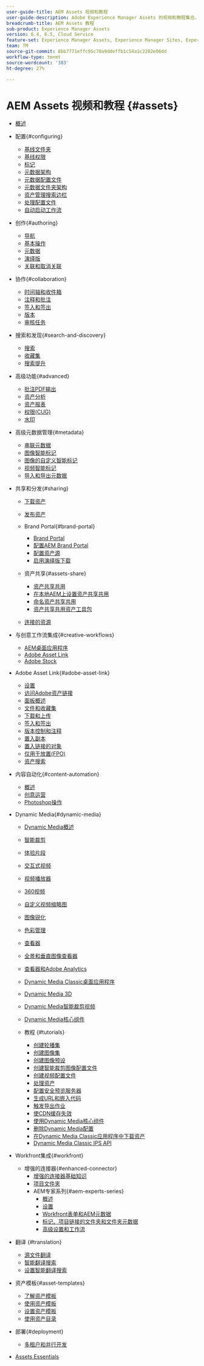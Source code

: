 ```yaml
---
user-guide-title: AEM Assets 视频和教程
user-guide-description: Adobe Experience Manager Assets 的视频和教程集合。
breadcrumb-title: AEM Assets 教程
sub-product: Experience Manager Assets
version: 6.4, 6.5, Cloud Service
feature-set: Experience Manager Assets, Experience Manager Sites, Experience Manager
team: TM
source-git-commit: 8bb7771effc95c70a9ddeffb1c54a1c2282e06dd
workflow-type: tm+mt
source-wordcount: '383'
ht-degree: 27%

---
```



# AEM Assets 视频和教程 {#assets}

+ [概述](overview.md)

+ 配置{#configuring}
   + [基线文件夹](configuring/baseline-folders.md)
   + [基线权限](configuring/baseline-permissions.md)
   + [标记](configuring/tagging.md)
   + [元数据架构](configuring/metadata-schemas.md)
   + [元数据配置文件](configuring/metadata-profiles.md)
   + [元数据文件夹架构](configuring/metadata-folder-schemas.md)
   + [资产管理搜索边栏](configuring/assets-admin-search-rail.md)
   + [处理配置文件](configuring/processing-profiles.md)
   + [自动启动工作流](configuring/auto-start-workflows.md)

+ 创作{#authoring}
   + [导航](./authoring/navigation.md)
   + [基本操作](./authoring/basic-operations.md)
   + [元数据](./authoring/metadata.md)
   + [演绎版](./authoring/renditions.md)
   + [关联和取消关联](./authoring/relate-unrelate.md)

+ 协作{#collaboration}
   + [时间轴和收件箱](./collaboration/timeline-and-inbox.md)
   + [注释和批注](./collaboration/comments-and-annotations.md)
   + [签入和签出](./collaboration/check-in-and-check-out.md)
   + [版本](./collaboration/versions.md)
   + [审核任务](./collaboration/review-task.md)

+ 搜索和发现{#search-and-discovery}
   + [搜索](./search-and-discovery/search.md)
   + [收藏集](./search-and-discovery/collections.md)
   + [搜索提升](./search-and-discovery/search-boost.md)

+ 高级功能{#advanced}
   + [批注PDF输出](./advanced/customizing-annotations-pdf-output.md)
   + [资产分析](./advanced/asset-insights-launch-tutorial.md)
   + [资产报表](./advanced/asset-reports.md)
   + [权限(CUG)](./advanced/closed-user-groups.md)
   + [水印](./advanced/watermarks.md)

+ 高级元数据管理{#metadata}
   + [串联元数据](metadata/cascade-metadata-feature-video-use.md)
   + [图像智能标记](metadata/image-smart-tags.md)
   + [图像的自定义智能标记](metadata/custom-smart-tags.md)
   + [视频智能标记](metadata/video-smart-tags.md)
   + [导入和导出元数据](metadata/metadata-import-export.md)

+ 共享和分发{#sharing}
   + [下载资产](./sharing/download.md)
   + [发布资产](./sharing/publish.md)

   + Brand Portal{#brand-portal}
      + [Brand Portal](./sharing/brand-portal.md)
      + [配置AEM Brand Portal](brand-portal/configure.md)
      + [配置资产源](brand-portal/configure-asset-sourcing.md)
      + [启用演绎版下载](brand-portal/enable-renditions-download.md)
   + 资产共享{#assets-share}
      + [资产共享共用](./sharing/asset-share-commons-user-experience-feature-video-understand.md)
      + [在本地AEM上设置资产共享共用](./sharing/asset-share-commons-technical-video-setup.md)
      + [命名资产共享共用](./sharing/asset-share-commons-feature-video-theming.md)
      + [资产共享共用资产工具包](./sharing/asset-share/asset-share-commons-asset-kits.md)
   + [连接的资源](./sharing/connected-assets.md)


+ 与创意工作流集成{#creative-workflows}
   + [AEM桌面应用程序](./creative-workflows/aem-desktop-app.md)
   + [Adobe Asset Link](./creative-workflows/adobe-asset-link.md)
   + [Adobe Stock](./creative-workflows/adobe-stock.md)

+ Adobe Asset Link{#adobe-asset-link}
   + [设置](./adobe-asset-link/setup.md)
   + [访问Adobe资产链接](./adobe-asset-link/launch-adobe-asset-link.md)
   + [面板概述](./adobe-asset-link/panel-overview.md)
   + [文件和收藏集](./adobe-asset-link/files-and-collections.md)
   + [下载和上传](./adobe-asset-link/download-and-upload.md)
   + [签入和签出](./adobe-asset-link/check-in-check-out.md)
   + [版本控制和注释](./adobe-asset-link/file-versioning-and-comments.md)
   + [置入副本](./adobe-asset-link/place-copy.md)
   + [置入链接的对象](./adobe-asset-link/place-linked.md)
   + [仅用于放置(FPO)](./adobe-asset-link/for-placement-only.md)
   + [资产搜索](./adobe-asset-link/asset-search.md)

+ 内容自动化{#content-automation}
   + [概述](./content-automation/overview.md)
   + [创意运营](./content-automation/creative-operations.md)
   + [Photoshop操作](./content-automation/photoshop-actions.md)

+ Dynamic Media{#dynamic-media}
   + [Dynamic Media概述](dynamic-media/dynamic-media-overview-feature-video-use.md)
   + [智能裁剪](dynamic-media/smart-crop-feature-video-use.md)
   + [体验片段](dynamic-media/dynamic-media-experience-fragments-feature-video-use.md)
   + [交互式视频](dynamic-media/dynamic-media-interactive-video-feature-video-use.md)
   + [视频播放器](dynamic-media/dynamic-media-video-player-feature-video-use.md)
   + [360视频](dynamic-media/dynamic-media-360-video-custom-thumbnail-feature-video-use.md)
   + [自定义视频缩略图](dynamic-media/dynamic-media-video-thumbnails-feature-video-use.md)
   + [图像锐化](dynamic-media/dynamic-media-image-sharpening-feature-video-use.md)
   + [色彩管理](dynamic-media/dynamic-media-color-management-technical-video-setup.md)
   + [查看器](dynamic-media/dynamic-media-viewer-feature-video-understand.md)
   + [全景和垂直图像查看器](dynamic-media/panorama-vertical-image-viewer-feature-video-use.md)
   + [查看器和Adobe Analytics](dynamic-media/dynamic-media-viewer-extension-use.md)
   + [Dynamic Media Classic桌面应用程序](dynamic-media/dynamic-media-classic-desktop-application.md)
   + [Dynamic Media 3D](dynamic-media/dynamic-media-3d-feature-video.md)
   + [Dynamic Media智能裁剪视频](dynamic-media/dynamic-media-smart-crop-video.md)
   + [Dynamic Media核心组件](dynamic-media/dynamic-media-core-components.md)

   + 教程 {#tutorials}
      + [创建轮播集](dynamic-media/tutorials/creating-different-kinds-of-sets-with-aem-dynamic-media-carousel-sets.md)
      + [创建图像集](dynamic-media/tutorials/creating-different-kinds-of-sets-with-aem-dynamic-media-image-sets.md)
      + [创建图像预设](dynamic-media/tutorials/creating-image-presets.md)
      + [创建智能裁剪图像配置文件](dynamic-media/tutorials/creating-image-profile-smart-crop.md)
      + [创建视频配置文件](dynamic-media/tutorials/creating-video-profile-to-process-videos-in-dynamic-media.md)
      + [处理资产](dynamic-media/tutorials/how-to-run-dam-update-asset-workflow-on-an-asset-with-dynamic-media-enabled.md)
      + [配置安全预览服务器](dynamic-media/tutorials/adding-test-image-server-details-in-dynamic-media-for-secure-preview.md)
      + [生成URL和嵌入代码](dynamic-media/tutorials/how-to-generate-public-url-or-embed-code-for-an-asset.md)
      + [触发导出作业](dynamic-media/tutorials/how-to-trigger-export-job-in-dynamic-media-during-submit-job-operation-parameter.md)
      + [使CDN缓存失效](dynamic-media/tutorials/invalidating-the-cdn-cache-by-way-of-dynamic-media.md)
      + [使用Dynamic Media核心组件](dynamic-media/tutorials/using-dm-components-on-site-page.md)
      + [删除Dynamic Media配置](dynamic-media/tutorials/deleting-dynamic-media-configuration.md)
      + [在Dynamic Media Classic应用程序中下载资产](dynamic-media/tutorials/how-to-download-asset-in-dynamic-media-classic-app.md)
      + [Dynamic Media Classic IPS API](dynamic-media/tutorials/introduction-to-dynamic-media-classic-ips-api.md)

+ Workfront集成{#workfront}
   + 增强的连接器{#enhanced-connector}
      + [增强的连接器基础知识](./workfront/enhanced-connector/basics.md)
      + [项目文件夹](./workfront/enhanced-connector/project-folders.md)
      + AEM专家系列{#aem-experts-series}
         + [概述](./workfront/enhanced-connector/aem-experts-series/overview.md)
         + [设置](./workfront/enhanced-connector/aem-experts-series/setup.md)
         + [Workfront表单和AEM元数据](./workfront/enhanced-connector/aem-experts-series/custom-forms.md)
         + [标记、项目链接的文件夹和文件夹元数据](./workfront/enhanced-connector/aem-experts-series/aem-tags-project-linked-folders-and-folder-metadata.md)
         + [高级设置和工作流](./workfront/enhanced-connector/aem-experts-series/advanced-settings-and-workflows.md)

+ 翻译 {#translation}
   + [源文件翻译](translation/source-file-translation-feature-video-use.md)
   + [智能翻译搜索](translation/smart-translation-search-feature-video-use.md)
   + [设置智能翻译搜索](translation/smart-translation-search-technical-video-setup.md)

+ 资产模板{#asset-templates}
   + [了解资产模板](asset-templates/asset-templates-tutorial-understand.md)
   + [使用资产模板](asset-templates/asset-templates-feature-video-use.md)
   + [设置资产模板](asset-templates/asset-templates-technical-video-setup.md)
   + [使用资产目录](asset-templates/asset-catalog-template-feature-video-use.md)

+ 部署{#deployment}
   + [多租户和并行开发](deployment/multitenancy-concurrent-article-understand.md)

+ [Assets Essentials](https://experienceleague.adobe.com/docs/experience-manager-learn/assets-essentials/overview.html?lang=zh-Hans)
